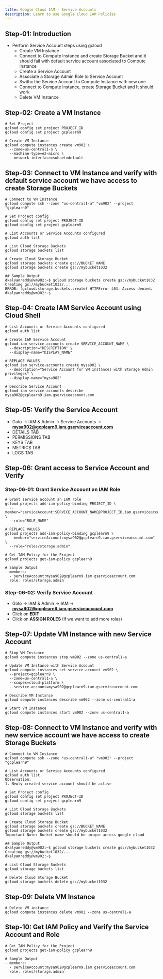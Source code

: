 ```yaml
---
title: Google Cloud IAM - Service Accounts
description: Learn to use Google Cloud IAM Policies
---
```


## Step-01: Introduction
- Perform Service Account steps using gcloud
  - Create VM Instance
  - Connect to Compute Instance and create Storage Bucket and it should fail with default service account associated to Compute Instance
  - Create a Service Account
  - Associate a Storage Admin Role to Service Account
  - Swithc the Service Account to Compute Instance with new one
  - Connect to Compute Instance, create Storage Bucket and It should work
  - Delete VM Instance

## Step-02: Create a VM Instance 
```t
# Set Project
gcloud config set project PROJECT_ID
gcloud config set project gcplearn9

# Create VM Instance
gcloud compute instances create vm902 \
  --zone=us-central1-a \
  --machine-type=e2-micro \
  --network-interface=subnet=default 
```

## Step-03: Connect to VM Instance and verify with default service account we have access to create Storage Buckets
```t
# Connect to VM Instance
gcloud compute ssh --zone "us-central1-a" "vm902" --project "gcplearn9"

# Set Project config
gcloud config set project PROJECT-ID
gcloud config set project gcplearn9

# List Accounts or Service Accounts configured
gcloud auth list

# List Cloud Storage Buckets
gcloud storage buckets list

# Create Cloud Storage Bucket
gcloud storage buckets create gs://BUCKET_NAME
gcloud storage buckets create gs://mybucket1032

## Sample Output
dkalyanreddy@vm902:~$ gcloud storage buckets create gs://mybucket1032
Creating gs://mybucket1032/...
ERROR: (gcloud.storage.buckets.create) HTTPError 403: Access denied.
dkalyanreddy@vm902:~$ 
```

## Step-04: Create IAM Service Account using Cloud Shell
```t
# List Accounts or Service Accounts configured
gcloud auth list

# Create IAM Service Account
gcloud iam service-accounts create SERVICE_ACCOUNT_NAME \
  --description="DESCRIPTION" \
  --display-name="DISPLAY_NAME"

# REPLACE VALUES
gcloud iam service-accounts create mysa902 \
  --description="Service Account for VM Instances with Storage Admin privileges" \
  --display-name="mysa902"  

# Describe Service Account
gcloud iam service-accounts describe mysa902@gcplearn9.iam.gserviceaccount.com  
```

## Step-05: Verify the Service Account 
- Goto -> IAM & Admin -> Service Accounts -> **mysa902@gcplearn9.iam.gserviceaccount.com**
- DETAILS TAB
- PERMISSIONS TAB
- KEYS TAB
- METRICS TAB
- LOGS TAB

## Step-06: Grant access to Service Account and Verify
### Step-06-01: Grant Service Account an IAM Role
```t
# Grant service account an IAM role 
gcloud projects add-iam-policy-binding PROJECT_ID \
  --member="serviceAccount:SERVICE_ACCOUNT_NAME@PROJECT_ID.iam.gserviceaccount.com" \
  --role="ROLE_NAME"

# REPLACE VALUES
gcloud projects add-iam-policy-binding gcplearn9 \
  --member="serviceAccount:mysa902@gcplearn9.iam.gserviceaccount.com" \
  --role="roles/storage.admin"    

# Get IAM Policy for the Project
gcloud projects get-iam-policy gcplearn9

# Sample Output
- members:
  - serviceAccount:mysa902@gcplearn9.iam.gserviceaccount.com
  role: roles/storage.admin
```
### Step-06-02: Verify Service Account
- Goto -> IAM & Admin -> IAM -> **mysa902@gcplearn9.iam.gserviceaccount.com**
- Click on **EDIT**
- Click on **ASSIGN ROLES**  (If we want to add more roles)

## Step-07: Update VM Instance with new Service Account
```t
# Stop VM Instance
gcloud compute instances stop vm902 --zone us-central1-a

# Update VM Instance with Service Account
gcloud compute instances set-service-account vm902 \
  --project=gcplearn9 \
  --zone=us-central1-a \
  --scopes=cloud-platform \
  --service-account=mysa902@gcplearn9.iam.gserviceaccount.com 

# Describe VM Instance
gcloud compute instances describe vm902 --zone us-central1-a

# Start VM Instance
gcloud compute instances start vm902 --zone us-central1-a
```
## Step-08: Connect to VM Instance and verify with new service account we have access to create Storage Buckets
```t
# Connect to VM Instance
gcloud compute ssh --zone "us-central1-a" "vm902" --project "gcplearn9"

# List Accounts or Service Accounts configured
gcloud auth list
Observation:
1. Newly created service account should be active

# Set Project config
gcloud config set project PROJECT-ID
gcloud config set project gcplearn9

# List Cloud Storage Buckets
gcloud storage buckets list

# Create Cloud Storage Bucket
gcloud storage buckets create gs://BUCKET_NAME
gcloud storage buckets create gs://mybucket1032
Important Note: Bucket name should be unique across google cloud

## Sample Output
dkalyanreddy@vm902:~$ gcloud storage buckets create gs://mybucket1032
Creating gs://mybucket1032/...
dkalyanreddy@vm902:~$ 

# List Cloud Storage Buckets
gcloud storage buckets list

# Delete Cloud Storage Bucket 
gcloud storage buckets delete gs://mybucket1032
```

## Step-09: Delete VM Instance
```t
# Delete VM instance
gcloud compute instances delete vm902 --zone us-central1-a
```

## Step-10: Get IAM Policy and Verify the Service Account and Role
```t
# Get IAM Policy for the Project
gcloud projects get-iam-policy gcplearn9

# Sample Output
- members:
  - serviceAccount:mysa902@gcplearn9.iam.gserviceaccount.com
  role: roles/storage.admin
```
